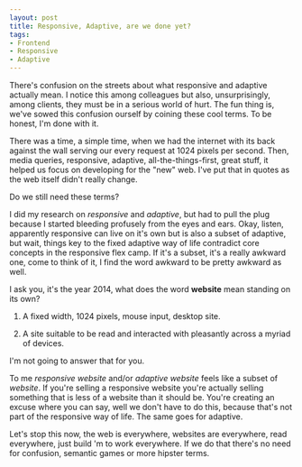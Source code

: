 ```yaml
---
layout: post
title: Responsive, Adaptive, are we done yet?
tags:
- Frontend
- Responsive
- Adaptive
---
```

There's confusion on the streets about what responsive and adaptive actually mean. I notice this among colleagues but also, unsurprisingly, among clients, they must be in a serious world of hurt. The fun thing is, we've sowed this confusion ourself by coining these cool terms. To be honest, I'm done with it.

There was a time, a simple time, when we had the internet with its back against the wall serving our every request at 1024 pixels per second. Then, media queries, responsive, adaptive, all-the-things-first, great stuff, it helped us focus on developing for the "new" web. I've put that in quotes as the web itself didn't really change.

Do we still need these terms?

I did my research on *responsive* and *adaptive*, but had to pull the plug because I started bleeding profusely from the eyes and ears. Okay, listen, apparently responsive can live on it's own but is also a subset of adaptive, but wait, things key to the fixed adaptive way of life contradict core concepts in the responsive flex camp. If it's a subset, it's a really awkward one, come to think of it, I find the word awkward to be pretty awkward as well.

I ask you, it's the year 2014, what does the word **website** mean standing on its own?

1. A fixed width, 1024 pixels, mouse input, desktop site.

2. A site suitable to be read and interacted with pleasantly across a myriad of devices.

I'm not going to answer that for you.

To me *responsive website* and/or *adaptive website* feels like a subset of *website*. If you're selling a responsive website you're actually selling something that is less of a website than it should be. You're creating an excuse where you can say, well we don't have to do this, because that's not part of the responsive way of life. The same goes for adaptive.

Let's stop this now, the web is everywhere, websites are everywhere, read everywhere, just build 'm to work everywhere. If we do that there's no need for confusion, semantic games or more hipster terms.